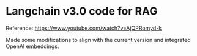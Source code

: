 # Langchain v3.0 code for RAG

Reference: https://www.youtube.com/watch?v=AjQPRomyd-k

Made some modifications to align with the current version and integrated OpenAI embeddings.
